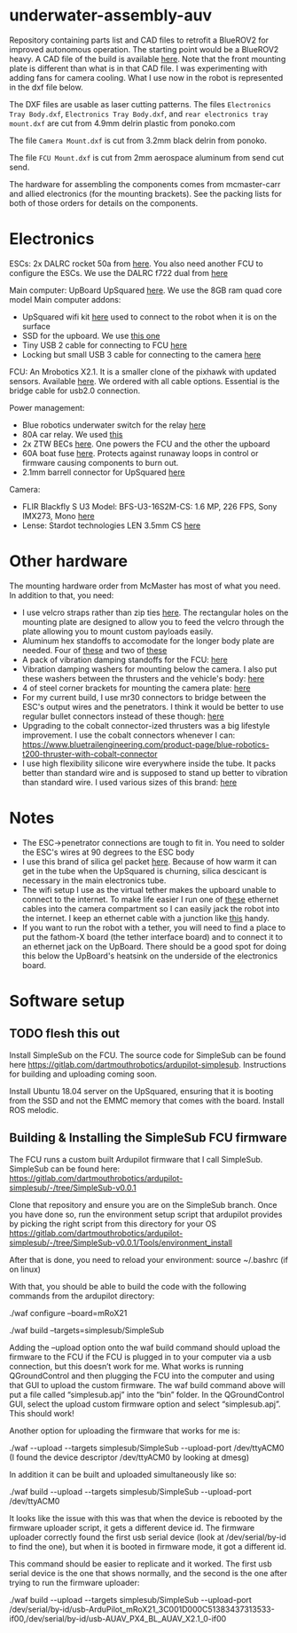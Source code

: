 # underwater-assembly-auv
Repository containing parts list and CAD files to retrofit a BlueROV2 for improved autonomous operation. The starting point would be a BlueROV2 heavy. A CAD file of the build is available [here](https://www.dropbox.com/s/99sjkslvtko1nd0/Electronics.igs?dl=0). Note that the front mounting plate is different than what is in that CAD file. I was experimenting with adding fans for camera cooling. What I use now in the robot is represented in the dxf file below.

The DXF files are usable as laser cutting patterns. The files `Electronics Tray Body.dxf`, `Electronics Tray Body.dxf`, and `rear electronics tray mount.dxf` are cut from 4.9mm delrin plastic from ponoko.com

The file `Camera Mount.dxf` is cut from 3.2mm black delrin from ponoko.

The file `FCU Mount.dxf` is cut from 2mm aerospace aluminum from send cut send.

The hardware for assembling the components comes from mcmaster-carr and allied electronics (for the mounting brackets). See the packing lists for both of those orders for details on the components.

# Electronics

ESCs: 2x DALRC rocket 50a from [here](https://www.getfpv.com/dalrc-rocket-50a-3-6s-blheli-32-4-in-1-esc.html). You also need another FCU to configure the ESCs. We use the DALRC f722 dual from [here](https://www.banggood.com/DALRC-F722-DUAL-STM32F722RGT6-F7-Flight-Controller-MPU6000-and-ICM20602-Built-in-OSD-for-RC-Drone-p-1346923.html?utm_source=google&utm_medium=cpc_ods&utm_campaign=arvin-cam-sds-view-tent-content&utm_content=arvin&gclid=EAIaIQobChMIp-L2zNah6gIVja_ICh15_QWHEAAYASAAEgIs4vD_BwE&cur_warehouse=CN)

Main computer: UpBoard UpSquared [here](https://up-board.org/upsquared/specifications/). We use the 8GB ram quad core model
Main computer addons:
  * UpSquared wifi kit [here](https://up-shop.org/m-2-2230-wifi-kit-wifi-802-11-ac-2t2r-for-up-squared-metal-chassis.html) used to connect to the robot when it is on the surface
  * SSD for the upboard. We use [this one](https://www.amazon.com/gp/product/B07GZLJD5R/ref=ppx_yo_dt_b_search_asin_title?ie=UTF8&psc=1)
  * Tiny USB 2 cable for connecting to FCU [here](https://www.amazon.com/gp/product/B01NAMTC5T/ref=ppx_yo_dt_b_search_asin_title?ie=UTF8&psc=1)
  * Locking but small USB 3 cable for connecting to the camera [here](https://www.usbfirewire.com/parts/rr-armsk-xxgr.html#RR-ARMSK-12GR)
  
FCU: An Mrobotics X2.1. It is a smaller clone of the pixhawk with updated sensors. Available [here](https://store.mrobotics.io/mRo-X2-1-Rev-2-p/mro-x2.1rv2-mr.htm). We ordered with all cable options. Essential is the bridge cable for usb2.0 connection.

Power management:
  * Blue robotics underwater switch for the relay [here](https://bluerobotics.com/store/comm-control-power/switch/switch-10-5a-r1/)
  * 80A car relay. We used [this](https://www.amazon.com/gp/product/B00RX11KLW/ref=ppx_yo_dt_b_search_asin_title?ie=UTF8&psc=1)
  * 2x ZTW BECs [here](https://www.amazon.com/gp/product/B071CHGWRM/ref=ppx_yo_dt_b_search_asin_title?ie=UTF8&psc=1). One powers the FCU and the other the upboard
  * 60A boat fuse [here](https://www.amazon.com/gp/product/B0000AXYEO/ref=ppx_yo_dt_b_search_asin_title?ie=UTF8&psc=1). Protects against runaway loops in control or firmware causing components to burn out.
  * 2.1mm barrell connector for UpSquared [here](https://www.amazon.com/gp/product/B081TV7SQ7/ref=ppx_yo_dt_b_search_asin_title?ie=UTF8&psc=1)
  
Camera:
  * FLIR Blackfly S U3 Model: BFS-U3-16S2M-CS: 1.6 MP, 226 FPS, Sony IMX273, Mono [here](https://www.flir.com/products/blackfly-s-usb3/?model=BFS-U3-16S2M-CS)
  * Lense: Stardot technologies LEN 3.5mm CS [here](http://stardot.com/megapixel-lenses)

# Other hardware

The mounting hardware order from McMaster has most of what you need. In addition to that, you need:

* I use velcro straps rather than zip ties [here](https://www.amazon.com/gp/your-account/order-history/ref=ppx_yo_dt_b_search_od?ie=UTF8&ij=&opt=ab&ref_=&search=112-1121929-5260201). The rectangular  holes on the mounting plate are designed to allow you to feed the velcro through the plate allowing you to mount custom payloads easily.
* Aluminum hex standoffs to accomodate for the longer body plate are needed. Four of [these](https://www.mcmaster.com/98952A108/) and two of [these](https://www.mcmaster.com/98952A118/)
* A pack of vibration damping standoffs for the FCU: [here](https://www.amazon.com/gp/product/B082ZNTKXT/ref=ppx_yo_dt_b_search_asin_image?ie=UTF8&psc=1)
* Vibration damping washers for mounting below the camera. I also put these washers between the thrusters and the vehicle's body: [here](https://www.amazon.com/gp/product/B077B5PPMQ/ref=ppx_yo_dt_b_search_asin_title?ie=UTF8&psc=1)
* 4 of steel corner brackets for mounting the camera plate: [here](https://www.alliedelec.com/product/keystone-electronics/4336/70181667/?referrer=search)
* For my current build, I use mr30 connectors to bridge between the ESC's output wires and the penetrators. I think it would be better to use regular bullet connectors instead of these though: [here](https://www.amazon.com/gp/product/B0711XJ3Q2/ref=ppx_yo_dt_b_search_asin_title?ie=UTF8&psc=1)
* Upgrading to the cobalt connector-ized thrusters was a big lifestyle improvement. I use the cobalt connectors whenever I can: https://www.bluetrailengineering.com/product-page/blue-robotics-t200-thruster-with-cobalt-connector
* I use high flexibility silicone wire everywhere inside the tube. It packs better than standard wire and is supposed to stand up better to vibration than standard wire. I used various sizes of this brand: [here](https://www.amazon.com/BNTECHGO-Silicone-Flexible-Resistant-Insulation/dp/B018H1BDP4/ref=pd_day0_23_1/146-2345653-4128354?_encoding=UTF8&pd_rd_i=B018H1BDP4&pd_rd_r=cafb2983-5c39-4335-8fcb-0022308be669&pd_rd_w=NUnrJ&pd_rd_wg=tu8oQ&pf_rd_p=ecf748b5-e796-4a0d-9a46-406a973ba8da&pf_rd_r=4QPC3SEZKFXJTSN7T173&psc=1&refRID=4QPC3SEZKFXJTSN7T173)


# Notes

* The ESC->penetrator connections are tough to fit in. You need to solder the ESC's wires at 90 degrees to the ESC body
* I use this brand of silica gel packet [here](https://www.amazon.com/gp/product/B01LZAQPEY/ref=ppx_yo_dt_b_search_asin_title?ie=UTF8&psc=1). Because of how warm it can get in the tube when the UpSquared is churning, silica descicant is necessary in the main electronics tube.
* The wifi setup I use as the virtual tether makes the upboard unable to connect to the internet. To make life easier I run one of [these](https://www.amazon.com/gp/product/B01IQWGKQ6/ref=ppx_yo_dt_b_search_asin_title?ie=UTF8&psc=1) ethernet cables into the camera compartment so I can easily jack the robot into the internet. I keep an ethernet cable with a junction like [this](https://www.amazon.com/gp/product/B016B13U9Y/ref=ppx_yo_dt_b_search_asin_title?ie=UTF8&psc=1) handy.
* If you want to run the robot with a tether, you will need to find a place to put the fathom-X board (the tether interface board) and to connect it to an ethernet jack on the UpBoard. There should be a good spot for doing this below the UpBoard's heatsink on the underside of the electronics board.

# Software setup

## TODO flesh this out

Install SimpleSub on the FCU. The source code for SimpleSub can be found here https://gitlab.com/dartmouthrobotics/ardupilot-simplesub. Instructions for building and uploading coming soon.

Install Ubuntu 18.04 server on the UpSquared, ensuring that it is booting from the SSD and not the EMMC memory that comes with the board. Install ROS melodic.


## Building & Installing the SimpleSub FCU firmware 

The FCU runs a custom built Ardupilot firmware that I call SimpleSub. SimpleSub can be found here: https://gitlab.com/dartmouthrobotics/ardupilot-simplesub/-/tree/SimpleSub-v0.0.1 

Clone that repository and ensure you are on the SimpleSub branch. Once you have done so, run the environment setup script that ardupilot provides by picking the right script from this directory for your OS https://gitlab.com/dartmouthrobotics/ardupilot-simplesub/-/tree/SimpleSub-v0.0.1/Tools/environment_install 

After that is done, you need to reload your environment: source ~/.bashrc (if on linux) 

With that, you should be able to build the code with the following commands from the ardupilot directory: 

./waf configure –board=mRoX21 

./waf build –targets=simplesub/SimpleSub 

Adding the –upload option onto the waf build command should upload the firmware to the FCU if the FCU is plugged in to your computer via a usb connection, but this doesn’t work for me. What works is running QGroundControl and then plugging the FCU into the computer and using that GUI to upload the custom firmware. The waf build command above will put a file called “simplesub.apj” into the “bin” folder. In the QGroundControl GUI, select the upload custom firmware option and select “simplesub.apj”. This should work! 

Another option for uploading the firmware that works for me is: 

./waf --upload --targets simplesub/SimpleSub --upload-port /dev/ttyACM0 (I found the device descriptor /dev/ttyACM0 by looking at dmesg) 

In addition it can be built and uploaded simultaneously like so: 

./waf build --upload --targets simplesub/SimpleSub --upload-port /dev/ttyACM0 

It looks like the issue with this was that when the device is rebooted by the firmware uploader script, it gets a different device id. The firmware uploader correctly found the first usb serial device (look at /dev/serial/by-id to find the one), but when it is booted in firmware mode, it got a different id. 

This command should be easier to replicate and it worked. The first usb serial device is the one that shows normally, and the second is the one after trying to run the firmware uploader: 

./waf build --upload --targets simplesub/SimpleSub --upload-port /dev/serial/by-id/usb-ArduPilot_mRoX21_3C001D000C51383437313533-if00,/dev/serial/by-id/usb-AUAV_PX4_BL_AUAV_X2.1_0-if00 
